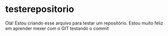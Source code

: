 # testerepositorio
Olá! Estou criando esse arquivo para testar um repositório.
Estou muito feliz em aprender mexer com o GIT
testando o commit
